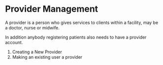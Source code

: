 # Provider Management
A provider is a person who gives services to clients within a facility, may be a doctor, nurse or midwife.

In addition anybody registering patients also needs to have a provider account.
1. Creating a New Provider
2. Making an existing user a provider
